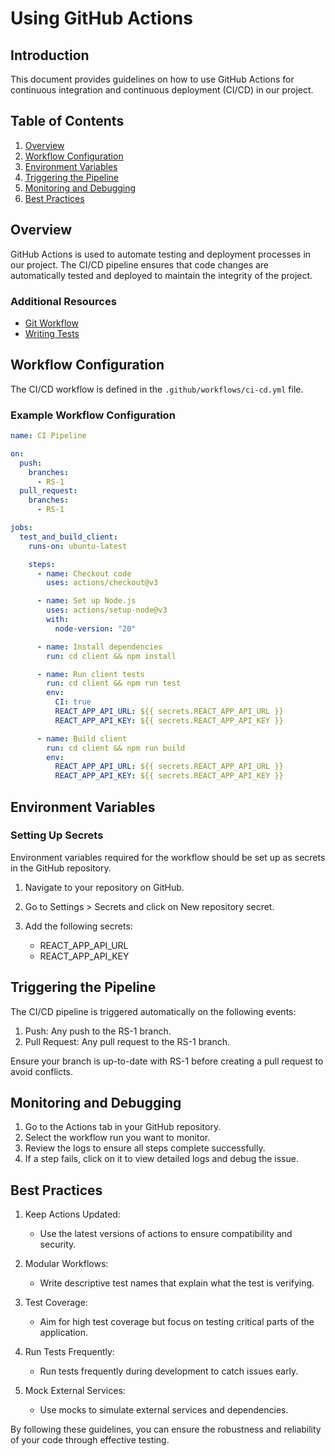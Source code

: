 # Using GitHub Actions

## Introduction

This document provides guidelines on how to use GitHub Actions for continuous integration and continuous deployment (CI/CD) in our project.

## Table of Contents

1. [Overview](#overview)
2. [Workflow Configuration](#workflow-configuration)
3. [Environment Variables](#environment-variables)
4. [Triggering the Pipeline](#triggering-the-pipeline)
5. [Monitoring and Debugging](#monitoring-and-debugging)
6. [Best Practices](#best-practices)

## Overview

GitHub Actions is used to automate testing and deployment processes in our project. The CI/CD pipeline ensures that code changes are automatically tested and deployed to maintain the integrity of the project.

### Additional Resources

- [Git Workflow](CONTRIBUTIONS.md)
- [Writing Tests](WRITING_TESTS.md)

## Workflow Configuration

The CI/CD workflow is defined in the `.github/workflows/ci-cd.yml` file.

### Example Workflow Configuration

```yaml
name: CI Pipeline

on:
  push:
    branches:
      - RS-1
  pull_request:
    branches:
      - RS-1

jobs:
  test_and_build_client:
    runs-on: ubuntu-latest

    steps:
      - name: Checkout code
        uses: actions/checkout@v3

      - name: Set up Node.js
        uses: actions/setup-node@v3
        with:
          node-version: "20"

      - name: Install dependencies
        run: cd client && npm install

      - name: Run client tests
        run: cd client && npm run test
        env:
          CI: true
          REACT_APP_API_URL: ${{ secrets.REACT_APP_API_URL }}
          REACT_APP_API_KEY: ${{ secrets.REACT_APP_API_KEY }}

      - name: Build client
        run: cd client && npm run build
        env:
          REACT_APP_API_URL: ${{ secrets.REACT_APP_API_URL }}
          REACT_APP_API_KEY: ${{ secrets.REACT_APP_API_KEY }}
```

## Environment Variables

### Setting Up Secrets

Environment variables required for the workflow should be set up as secrets in the GitHub repository.

1. Navigate to your repository on GitHub.

2. Go to Settings > Secrets and click on New repository secret.

3. Add the following secrets:

   - REACT_APP_API_URL
   - REACT_APP_API_KEY

## Triggering the Pipeline

The CI/CD pipeline is triggered automatically on the following events:

1. Push: Any push to the RS-1 branch.
2. Pull Request: Any pull request to the RS-1 branch.

Ensure your branch is up-to-date with RS-1 before creating a pull request to avoid conflicts.

## Monitoring and Debugging

1. Go to the Actions tab in your GitHub repository.
2. Select the workflow run you want to monitor.
3. Review the logs to ensure all steps complete successfully.
4. If a step fails, click on it to view detailed logs and debug the issue.

## Best Practices

1.  Keep Actions Updated:

    - Use the latest versions of actions to ensure compatibility and security.

2.  Modular Workflows:

    - Write descriptive test names that explain what the test is verifying.

3.  Test Coverage:

    - Aim for high test coverage but focus on testing critical parts of the application.

4.  Run Tests Frequently:

    - Run tests frequently during development to catch issues early.

5.  Mock External Services:

    - Use mocks to simulate external services and dependencies.

By following these guidelines, you can ensure the robustness and reliability of your code through effective testing.

